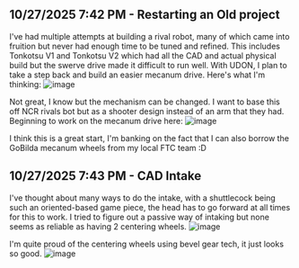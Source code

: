 <!--
  ===================    !!READ THIS NOTICE!!   ====================
  DO NOT edit this file manually. Your changes WILL BE OVERWRITTEN!
  This journal is auto generated and updated by Hack Club Blueprint.
  To edit this file, please edit your journal entries on Blueprint.
  ==================================================================
-->

## 10/27/2025 7:42 PM - Restarting an Old project  

I've had multiple attempts at building a rival robot, many of which came into fruition but never had enough time to be tuned and refined. This includes Tonkotsu V1 and Tonkotsu V2 which had all the CAD and actual physical build but the swerve drive made it difficult to run well. With UDON, I plan to take a step back and build an easier mecanum drive. Here's what I'm thinking: 
![image](https://blueprint.hackclub.com/user-attachments/blobs/proxy/eyJfcmFpbHMiOnsiZGF0YSI6NjExNywicHVyIjoiYmxvYl9pZCJ9fQ==--07179d9b631ece5006780b0e4b62614333e63caf/image.png)

Not great, I know but the mechanism can be changed. I want to base this off NCR rivals bot but as a shooter design instead of an arm that they had. Beginning to work on the mecanum drive here: 
![image](https://blueprint.hackclub.com/user-attachments/blobs/proxy/eyJfcmFpbHMiOnsiZGF0YSI6NjExOCwicHVyIjoiYmxvYl9pZCJ9fQ==--333a8e6521bf763aa8bb0b6544731f8e7ed27541/image.png)


I think this is a great start, I'm banking on the fact that I can also borrow the GoBilda mecanum wheels from my local FTC team :D  

## 10/27/2025 7:43 PM - CAD Intake  

I've thought about many ways to do the intake, with a shuttlecock being such an oriented-based game piece, the head has to go forward at all times for this to work. I tried to figure out a passive way of intaking but none seems as reliable as having 2 centering wheels.
![image](https://blueprint.hackclub.com/user-attachments/blobs/proxy/eyJfcmFpbHMiOnsiZGF0YSI6NjExOSwicHVyIjoiYmxvYl9pZCJ9fQ==--cf87c79ef50e3c8775c28dd6b963cf075543bc94/image.png)

I'm quite proud of the centering wheels using bevel gear tech, it just looks so good.
![image](https://blueprint.hackclub.com/user-attachments/blobs/proxy/eyJfcmFpbHMiOnsiZGF0YSI6NjEyMCwicHVyIjoiYmxvYl9pZCJ9fQ==--079cccaad19f9882b12bb02f4c56cf6973c5ac2e/image.png)

  

